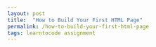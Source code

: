 ```yaml
---
layout: post
title:  "How to Build Your First HTML Page"
permalink: /how-to-build-your-first-html-page
tags: learntocode assignment
---
```


